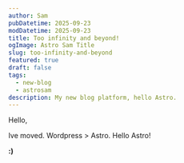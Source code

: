 ```yaml
---
author: Sam
pubDatetime: 2025-09-23
modDatetime: 2025-09-23
title: Too infinity and beyond!
ogImage: Astro Sam Title
slug: too-infinity-and-beyond
featured: true
draft: false
tags:
  - new-blog
  - astrosam
description: My new blog platform, hello Astro.
---
```

Hello,

Ive moved. Wordpress > Astro. Hello Astro!

**:)**